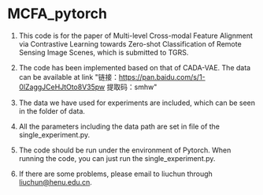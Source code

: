 # MCFA_pytorch

1. This code is for the paper of  Multi-level Cross-modal Feature Alignment via Contrastive Learning towards Zero-shot 
Classification of Remote Sensing Image Scenes, which is submitted to TGRS. 

2. The code has been implemented based on that of CADA-VAE. The data can be available at link "链接：https://pan.baidu.com/s/1-0lZaggJCeHJtOto8V35pw 
提取码：smhw"

3. The data we have used for experiments are included, which can be seen in the folder of data. 

4. All the parameters including the data path  are set in file of the single_experiment.py. 

5. The code should be run under the environment of Pytorch. When running the code, you can just run the single_experiment.py. 

6. If there are some problems, please email to liuchun through liuchun@henu.edu.cn. 

